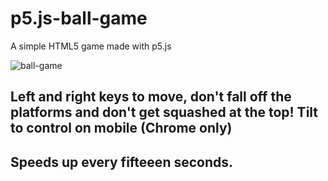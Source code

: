 # p5.js-ball-game
A simple HTML5 game made with p5.js

![ball-game](https://user-images.githubusercontent.com/47800618/113492430-2f70e100-94cf-11eb-9caf-459ce49befcb.gif)

<h2>Left and right keys to move, don't fall off the platforms and don't get squashed at the top! Tilt to control on mobile (Chrome only)</h2>
<h2>Speeds up every fifteeen seconds.</h2>
